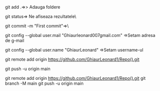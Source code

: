git add .=>>   Adauga foldere

git status=> Ne afiseaza rezultatele\

git commit -m "First commit"=>\

git config --global user.mail "Ghiaurleonard007gmail.com" =>Setam adresa de g-mail

git config --global user.name "GhiaurLeonard"   =>Setam username-ul

git remote add origin https://github.com/GhiaurLeonard1/Repo().git

git push -u origin main


git remote add origin https://github.com/GhiaurLeonard1/Repo().git
git branch -M main
git push -u origin main